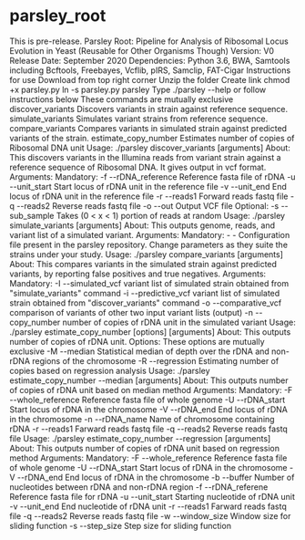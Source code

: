 # parsley_root
This is pre-release.
Parsley Root: Pipeline for Analysis of Ribosomal Locus Evolution in Yeast (Reusable for Other Organisms Though)
Version: V0
Release Date: September 2020
Dependencies: Python 3.6, BWA, Samtools including Bcftools, Freebayes, Vcflib, pIRS, Samclip, FAT-Cigar
Instructions for use
Download from top right corner
Unzip the folder
Create link
chmod +x parsley.py
ln -s parsley.py parsley
Type ./parsley --help
or follow instructions below
These commands are mutually exclusive
        discover_variants       Discovers variants in strain against reference sequence.
        simulate_variants       Simulates variant strains from reference sequence.
        compare_variants        Compares variants in simulated strain against predicted variants of the strain.
        estimate_copy_number    Estimates number of copies of Ribosomal DNA unit
Usage:  ./parsley discover_variants [arguments]
About:  This discovers variants in the Illumina reads from variant strain against a reference sequence of Ribosomal DNA. It gives output in vcf format.
Arguments:
        Mandatory:
                -f      --rDNA_reference        Reference fasta file of rDNA
                -u      --unit_start            Start locus of rDNA unit in the reference file
                -v      --unit_end              End locus of rDNA unit in the reference file
                -r      --reads1                Forward reads fastq file
                -q      --reads2                Reverse reads fastq file
                -o      --out                   Output VCF file
        Optional:
                -s      --sub_sample            Takes (0 < x < 1) portion of reads at random
Usage:  ./parsley simulate_variants [arguments]
About:  This outputs genome, reads, and variant list of a simulated variant.
Arguments:
 Mandatory:
                -       -                       Configuration file present in the parsley repository. Change parameters as they suite the strains under your study.
Usage:   ./parsley compare_variants [arguments]
About:   This compares variants in the simulated strain against predicted variants, by reporting false positives and true negatives.
Arguments:
 Mandatory:
                -I      --simulated_vcf         variant list of simulated strain obtained from "simulate_variants" command
                -i      --predictive_vcf        variant list of simulated strain obtained from "discover_variants" command
                -o      --comparative_vcf       comparison of variants of other two input variant lists (output)
                -n      --copy_number           number of copies of rDNA unit in the simulated variant
Usage:  ./parsley estimate_copy_number [options] [arguments]
About:  This outputs number of copies of rDNA unit.
Options:        These options are mutually exclusive
        -M      --median        Statistical median of depth over the rDNA and non-rDNA regions of the chromosome
        -R      --regression    Estimating number of copies based on regression analysis
Usage:  ./parsley estimate_copy_number --median [arguments]
About:  This outputs number of copies of rDNA unit based on median method
Arguments:
        Mandatory:
                -F      --whole_reference       Reference fasta file of whole genome
                -U      --rDNA_start            Start locus of rDNA in the chromosome
                -V      --rDNA_end              End locus of rDNA in the chromosome
                -n      --rDNA_name             Name of chromosome containing rDNA
                -r      --reads1                Farward reads fastq file
                -q      --reads2                Reverse reads fastq file
Usage:   ./parsley estimate_copy_number --regression [arguments]
About:  This outputs number of copies of rDNA unit based on regression method
Arguments:
        Mandatory:
        -F      --whole_reference       Reference fasta file of whole genome
        -U      --rDNA_start            Start locus of rDNA in the chromosome
        -V      --rDNA_end              End locus of rDNA in the chromosome
        -b      --buffer                Number of nucleotides between rDNA and non-rDNA region
        -f      --rDNA_referene         Reference fasta file for rDNA
        -u      --unit_start            Starting nucleotide of rDNA unit
        -v      --unit_end              End nucleotide of rDNA unit
        -r      --reads1                Farward reads fastq file
        -q      --reads2                Reverse reads fastq file
        -w      --window_size           Window size for sliding function
        -s      --step_size             Step size for sliding function

